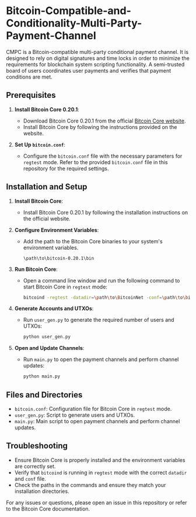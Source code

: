 # Bitcoin-Compatible-and-Conditionality-Multi-Party-Payment-Channel
CMPC is a Bitcoin-compatible multi-party conditional payment channel. It is designed to rely on digital signatures and time locks in order to minimize the requirements for blockchain system scripting functionality. A semi-trusted board of users coordinates user payments and verifies that payment conditions are met.

## Prerequisites

1. **Install Bitcoin Core 0.20.1**:
   - Download Bitcoin Core 0.20.1 from the official [Bitcoin Core website](https://bitcoin.org/en/bitcoin-core/).
   - Install Bitcoin Core by following the instructions provided on the website.

2. **Set Up `bitcoin.conf`**:
   - Configure the `bitcoin.conf` file with the necessary parameters for `regtest` mode. Refer to the provided `bitcoin.conf` file in this repository for the required settings.

## Installation and Setup

1. **Install Bitcoin Core**:
   - Install Bitcoin Core 0.20.1 by following the installation instructions on the official website.

2. **Configure Environment Variables**:
   - Add the path to the Bitcoin Core binaries to your system's environment variables.
     ```
     \path\to\bitcoin-0.20.1\bin
     ```

3. **Run Bitcoin Core**:
   - Open a command line window and run the following command to start Bitcoin Core in `regtest` mode:
     ```bash
     bitcoind -regtest -datadir=\path\to\BitcoinNet -conf=\path\to\bitcoin.conf
     ```

4. **Generate Accounts and UTXOs**:
   - Run `user_gen.py` to generate the required number of users and UTXOs:
     ```bash
     python user_gen.py
     ```

5. **Open and Update Channels**:
   - Run `main.py` to open the payment channels and perform channel updates:
     ```bash
     python main.py
     ```

## Files and Directories

- `bitcoin.conf`: Configuration file for Bitcoin Core in `regtest` mode.
- `user_gen.py`: Script to generate users and UTXOs.
- `main.py`: Main script to open payment channels and perform channel updates.

## Troubleshooting

- Ensure Bitcoin Core is properly installed and the environment variables are correctly set.
- Verify that `bitcoind` is running in `regtest` mode with the correct `datadir` and `conf` file.
- Check the paths in the commands and ensure they match your installation directories.

For any issues or questions, please open an issue in this repository or refer to the Bitcoin Core documentation.

